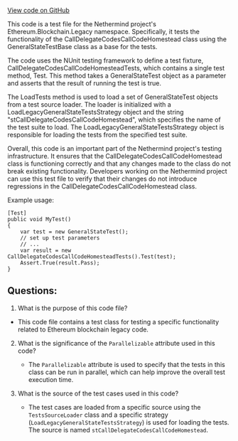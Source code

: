 [View code on GitHub](https://github.com/NethermindEth/nethermind/src/Nethermind/Ethereum.Blockchain.Legacy.Test/CallDelegateCodesCallCodeHomesteadTests.cs)

This code is a test file for the Nethermind project's Ethereum.Blockchain.Legacy namespace. Specifically, it tests the functionality of the CallDelegateCodesCallCodeHomestead class using the GeneralStateTestBase class as a base for the tests. 

The code uses the NUnit testing framework to define a test fixture, CallDelegateCodesCallCodeHomesteadTests, which contains a single test method, Test. This method takes a GeneralStateTest object as a parameter and asserts that the result of running the test is true. 

The LoadTests method is used to load a set of GeneralStateTest objects from a test source loader. The loader is initialized with a LoadLegacyGeneralStateTestsStrategy object and the string "stCallDelegateCodesCallCodeHomestead", which specifies the name of the test suite to load. The LoadLegacyGeneralStateTestsStrategy object is responsible for loading the tests from the specified test suite. 

Overall, this code is an important part of the Nethermind project's testing infrastructure. It ensures that the CallDelegateCodesCallCodeHomestead class is functioning correctly and that any changes made to the class do not break existing functionality. Developers working on the Nethermind project can use this test file to verify that their changes do not introduce regressions in the CallDelegateCodesCallCodeHomestead class. 

Example usage:

```
[Test]
public void MyTest()
{
    var test = new GeneralStateTest();
    // set up test parameters
    // ...
    var result = new CallDelegateCodesCallCodeHomesteadTests().Test(test);
    Assert.True(result.Pass);
}
```
## Questions: 
 1. What is the purpose of this code file?
   - This code file contains a test class for testing a specific functionality related to Ethereum blockchain legacy code.

2. What is the significance of the `Parallelizable` attribute used in this code?
   - The `Parallelizable` attribute is used to specify that the tests in this class can be run in parallel, which can help improve the overall test execution time.

3. What is the source of the test cases used in this code?
   - The test cases are loaded from a specific source using the `TestsSourceLoader` class and a specific strategy (`LoadLegacyGeneralStateTestsStrategy`) is used for loading the tests. The source is named `stCallDelegateCodesCallCodeHomestead`.
